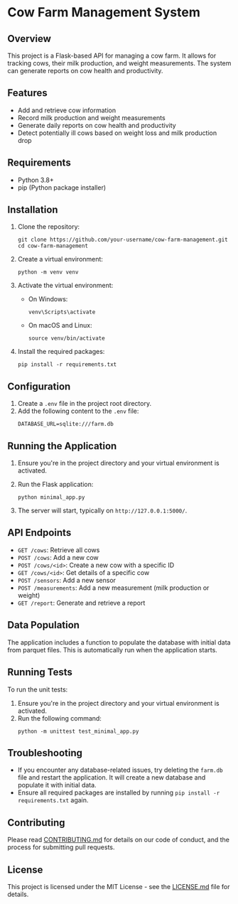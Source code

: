 # Cow Farm Management System

## Overview
This project is a Flask-based API for managing a cow farm. It allows for tracking cows, their milk production, and weight measurements. The system can generate reports on cow health and productivity.

## Features
- Add and retrieve cow information
- Record milk production and weight measurements
- Generate daily reports on cow health and productivity
- Detect potentially ill cows based on weight loss and milk production drop

## Requirements
- Python 3.8+
- pip (Python package installer)

## Installation

1. Clone the repository:
   ```
   git clone https://github.com/your-username/cow-farm-management.git
   cd cow-farm-management
   ```

2. Create a virtual environment:
   ```
   python -m venv venv
   ```

3. Activate the virtual environment:
   - On Windows:
     ```
     venv\Scripts\activate
     ```
   - On macOS and Linux:
     ```
     source venv/bin/activate
     ```

4. Install the required packages:
   ```
   pip install -r requirements.txt
   ```

## Configuration

1. Create a `.env` file in the project root directory.
2. Add the following content to the `.env` file:
   ```
   DATABASE_URL=sqlite:///farm.db
   ```

## Running the Application

1. Ensure you're in the project directory and your virtual environment is activated.

2. Run the Flask application:
   ```
   python minimal_app.py
   ```

3. The server will start, typically on `http://127.0.0.1:5000/`.

## API Endpoints

- `GET /cows`: Retrieve all cows
- `POST /cows`: Add a new cow
- `POST /cows/<id>`: Create a new cow with a specific ID
- `GET /cows/<id>`: Get details of a specific cow
- `POST /sensors`: Add a new sensor
- `POST /measurements`: Add a new measurement (milk production or weight)
- `GET /report`: Generate and retrieve a report

## Data Population

The application includes a function to populate the database with initial data from parquet files. This is automatically run when the application starts.

## Running Tests

To run the unit tests:

1. Ensure you're in the project directory and your virtual environment is activated.
2. Run the following command:
   ```
   python -m unittest test_minimal_app.py
   ```

## Troubleshooting

- If you encounter any database-related issues, try deleting the `farm.db` file and restart the application. It will create a new database and populate it with initial data.
- Ensure all required packages are installed by running `pip install -r requirements.txt` again.

## Contributing

Please read [CONTRIBUTING.md](CONTRIBUTING.md) for details on our code of conduct, and the process for submitting pull requests.

## License

This project is licensed under the MIT License - see the [LICENSE.md](LICENSE.md) file for details.
